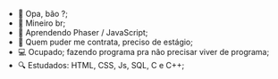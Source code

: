 - 👋 Opa, bão ?;
- 🌟 Mineiro br;
- 👀 Aprendendo Phaser / JavaScript;
- 💞️ Quem puder me contrata, preciso de estágio;
- 💻 Ocupado; fazendo programa pra não precisar viver de programa;
- 🔍 Estudados: HTML, CSS, Js, SQL, C e C++;

<!---
Danielbgoncalves/Danielbgoncalves is a ✨ special ✨ repository because its `README.md` (this file) appears on your GitHub profile.
You can click the Preview link to take a look at your changes.
--->
